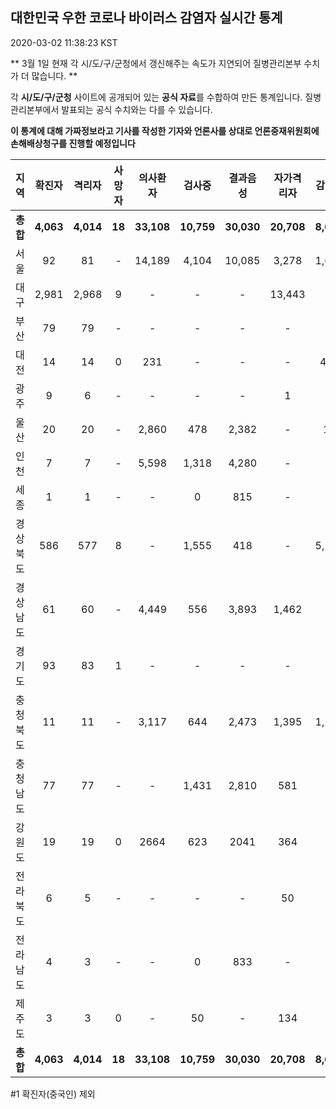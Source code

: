 
## 대한민국 우한 코로나 바이러스 감염자 실시간 통계
2020-03-02 11:38:23 KST

** 3월 1일 현재 각 시/도/구/군청에서 갱신해주는 속도가 지연되어 질병관리본부 수치가 더 많습니다. **

각 **시/도/구/군청** 사이트에 공개되어 있는 **공식 자료**를 수합하여 만든 통계입니다.
질병관리본부에서 발표되는 공식 수치와는 다를 수 있습니다.

**이 통계에 대해 가짜정보라고 기사를 작성한 기자와 언론사를 상대로 언론중재위원회에 손해배상청구를 진행할 예정입니다**


        
|  지역  | 확진자 |  격리자  |  사망자  |  의사환자  |  검사중  |  결과음성  |  자가격리자  |  감시중  |  감시해제  |  완치  |
|:------:|:------:|:--------:|:--------:|:----------:|:--------:|:----------------:|:------------:|:--------:|:----------:|:--:|
|**총합**|**4,063**|**4,014**|**18**|**33,108**|**10,759**|**30,030**|**20,708**|**8,638**|**4,506**|**30**|
|서울|92|81|-|14,189|4,104|10,085|3,278|1,663|1,615|11|
|대구|2,981|2,968|9 |-|-|-|13,443|-|-|4 |
|부산|79|79|-|-|-|-|-|-|-|-|
|대전|14|14|0|231|-|-|-|426|2444|-|
|광주|9|6|-|-|-|-|1|-|-|2|
|울산|20|20|-|2,860|478|2,382|-|18|8|-|
|인천|7|7|-|5,598|1,318|4,280|-|-|-|-|
|세종|1|1|-|-|0|815|-|-|-|-|
|경상북도|	586  |	577  |	8    |-|	1,555|						418  |-|	5,284|						254  |						1    |
|경상남도|61|60|-|4,449|556|3,893|1,462|-|-|1|
|경기도|93|83|1|-|-|-|-|-|-|9|
|충청북도|11|11|-|3,117|644|2,473|1,395|1,247|148|-|
|충청남도|77|77|-|-|1,431|2,810|581|-|-|-|
|강원도|19|19|0|2664|623|2041|364|-|-|-|
|전라북도|6|5|-|-|-|-|50|-|-|1|
|전라남도|4|3|-|-|0|833|-|-|1|1|
|제주도|3|3|0|-|50|-|134|-|36|-|
|**총합**|**4,063**|**4,014**|**18**|**33,108**|**10,759**|**30,030**|**20,708**|**8,638**|**4,506**|**30**|

        

#1 확진자(중국인) 제외
    